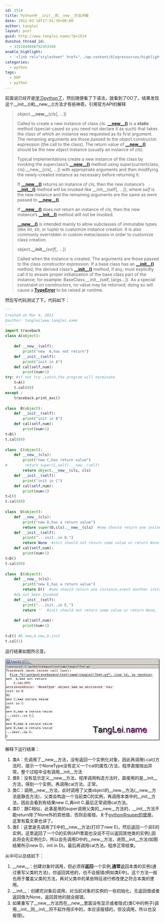 ```yaml
---
id: 1514
title: Python中__init__和__new__方法详解
date: 2012-03-10T17:55:39+00:00
author: tanglei
layout: post
guid: http://www.tanglei.name/?p=1514
duoshuo_thread_id:
  - 1351844048792453346
enable_highlight:
  - '<link rel="stylesheet" href="../wp-content/blogresources/highlightconfig/highlight.default.min.css"><script src="../wp-content/blogresources/highlightconfig/jquery-2.1.4.min.js"></script><script src="../wp-content/blogresources/highlightconfig/enable_highlight.js"></script>'
categories:
  - python
tags:
  - OOP
  - python
---
```

前面说已经开是[学习python了](/blog/start-to-learn-python.html)，然后随便看了下语法，就看到了OO了。结果发现这个\_\_init\_\_()和\_\_new\_\_()方法才有些神奇。引用官方API的解释

> object.**\_\_new\_\_**(_cls_[, _&#8230;_])
> 
> Called to create a new instance of class _cls_. [**\_\_new\_\_()**](http://docs.python.org/py3k/reference/datamodel.html?highlight=__new__#object.__new__) is a **static** method (special-cased so you need not declare it as such) that takes the class of which an instance was requested as its first argument. The remaining arguments are those passed to the object constructor expression (the call to the class). The return value of [**\_\_new\_\_()**](http://docs.python.org/py3k/reference/datamodel.html?highlight=__new__#object.__new__) should be the new object instance (usually an instance of _cls_).
> 
> Typical implementations create a new instance of the class by invoking the superclass’s [**\_\_new\_\_()**](http://docs.python.org/py3k/reference/datamodel.html?highlight=__new__#object.__new__) method using super(currentclass, cls).\_\_new\_\_(cls[, &#8230;]) with appropriate arguments and then modifying the newly-created instance as necessary before returning it.
> 
> If [**\_\_new\_\_()**](http://docs.python.org/py3k/reference/datamodel.html?highlight=__new__#object.__new__) returns an instance of _cls_, then the new instance’s [**\_\_init\_\_()**](http://docs.python.org/py3k/reference/datamodel.html?highlight=__new__#object.__init__) method will be invoked like \_\_init\_\_(self[, &#8230;]), where _self_ is the new instance and the remaining arguments are the same as were passed to [**\_\_new\_\_()**](http://docs.python.org/py3k/reference/datamodel.html?highlight=__new__#object.__new__).
> 
> If [**\_\_new\_\_()**](http://docs.python.org/py3k/reference/datamodel.html?highlight=__new__#object.__new__) does not return an instance of _cls_, then the new instance’s [**\_\_init\_\_()**](http://docs.python.org/py3k/reference/datamodel.html?highlight=__new__#object.__init__) method will not be invoked.
> 
> [**\_\_new\_\_()**](http://docs.python.org/py3k/reference/datamodel.html?highlight=__new__#object.__new__) is intended mainly to allow subclasses of immutable types (like int, str, or tuple) to customize instance creation. It is also commonly overridden in custom metaclasses in order to customize class creation.
> 
> object.**\_\_init\_\_**(_self_[, _&#8230;_])
> 
> Called when the instance is created. The arguments are those passed to the class constructor expression. If a base class has an [**\_\_init\_\_()**](http://docs.python.org/py3k/reference/datamodel.html?highlight=__new__#object.__init__) method, the derived class’s [**\_\_init\_\_()**](http://docs.python.org/py3k/reference/datamodel.html?highlight=__new__#object.__init__) method, if any, must explicitly call it to ensure proper initialization of the base class part of the instance; for example: BaseClass.\_\_init\_\_(self, [args&#8230;]). As a special constraint on constructors, no value may be returned; doing so will cause a [**TypeError**](http://docs.python.org/py3k/library/exceptions.html#TypeError) to be raised at runtime.

然后写代码测试了下。代码如下：

```python
'''
Created on Mar 9, 2012
@author: tanglei|www.tanglei.name
'''
import traceback
class A(object):

    def __new__(self):
        print("new  A,has not return")
    def __init__(self):
        print("init in A")
    def cal(self,num):
        print(num+1)
try: #if not try ,catch,the program will terminate
    t=A()
    t.cal(89)
except :
    traceback.print_exc()

class  B(object):
    def __init__(self):
        print("init in B")
    def cal(self,num):
        print(num+1)   
t=B()
t.cal(89)

class  C(object):
    def __new__(cls):
        print("new C,has return value")
#        return super(C,self).__new__(self)
        return object.__new__(cls, cls)
    def __init__(self):
        print("init in C")
    def cal(self,num):
        print(num+1)   
t=C()
t.cal(89)

class  D(object):
    def __new__(cls):
        print("new D,has a return value")
        return super(D,cls).__new__(cls)  #new should return one instance
    def __init__(self):
        print("...init..in D.")
        return None  #init should not return some value or return None
    def cal(self,num):
        print(num+1)   
t=D()
t.cal(89)

class  E(object):
    def __new__(cls):
        print("new E,has a return value")
        return D()  #new should return one instance,event another instance
    #do not been invoked
    def __init__(self):
        print("...init..in E.")
        return ''  #init should not return some value or return None,
    
    def cal(self,num):
        print(num+1)   

t=E() #E.new,D.new,D.init
t.cal(1)
```

运行结果如图所示意。

[<img title="python_init__new__method 1" src="/wp-content/uploads/2012/03/python_init__new__method1_thumb.jpg" alt="python_init__new__method 1"  data-pinit="registered" />](/wp-content/uploads/2012/03/python_init__new__method1.jpg)

解释下运行结果：

  1. 类A：先调用了\_\_new\_\_方法，没有返回一个实例化对象，因此再调用t.cal()方法时，提示一个NoneType没有定义一个cal的属性/方法，程序直接抛出异常。整个过程中没有调用\_\_init\_\_方法
  2. 类B：没有显示定义\_\_new\_\_方法，程序调用构造方法时，直接用的是\_\_init\_\_方法，得到一个实例，再调用cal方法，正常。
  3. 类C：调用\_\_new\_\_方法，此时调用了父类object的\_\_new\_\_方法(\_\_new\_\_方法是静态方法)，父类会构造一个当前类C的实例，再调用本类中的\_\_init\_\_方法，因此会看到有结果new C,再init C.最后正常调用cal方法。
  4. 类D：跟C相似，此事是用的super调用父类的\_\_new\_\_方法的，\_\_init\_\_方法不能return除了None外的其他值，否则会报错。关于[python中super的使用](http://www.cnblogs.com/lovemo1314/archive/2011/05/03/2035005.html)，这里有篇文章也讲了。
  5. 类E：这里是先调用了E中的\_\_new\_\_方法(打印了new E)，然后返回一个非E的实例，这里返回了一个D的实例(API里面也没说不可以返回其他类的实例),因此将会先实例化D，所以会先调用D中的\_\_new\_\_方法，进而\_\_init\_\_方法(如图结果所示new D，init in D)。最后再调用cal方法。程序正常结束。

从中可以总结如下：

  1. \_\_new\_\_：创建对象时调用，但必须得**返回**一个实例,**通常**返回本类的实例(通过重写父类的方法)，你返回其他的，也不会报错(例如类E中)。这个方法一般也用于覆盖父类的方法，再对父类中的某些特征进行修改使之符合本类的使用。
  2. \_\_init\_\_：创建完对象后调用，对当前对象的实例的一些初始化，无返回值或者返回值为None，返回其他的就会报错。
  3. 如果重写了\_\_new\_\_方法而在\_\_new\_\_里面没有显示或者隐式(类C中的例子)调用\_\_init\_\_则\_\_init\_\_将不起作用(E中的，本应该报错的，但没调用，所以也没报错)。
